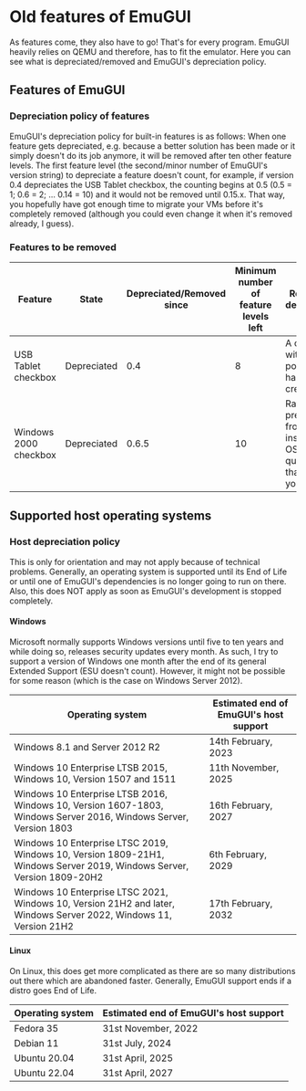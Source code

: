 # Old features of EmuGUI

As features come, they also have to go! That's for every program. EmuGUI heavily relies on QEMU and therefore, has to fit the emulator. Here you can see what is depreciated/removed and EmuGUI's depreciation policy.

## Features of EmuGUI

### Depreciation policy of features

EmuGUI's depreciation policy for built-in features is as follows: When one feature gets depreciated, e.g. because a better solution has been made or it simply doesn't do its job anymore, it will be removed after ten other feature levels. The first feature level (the second/minor number of EmuGUI's version string) to depreciate a feature doesn't count, for example, if version 0.4 depreciates the USB Tablet checkbox, the counting begins at 0.5 (0.5 = 1; 0.6 = 2; ... 0.14 = 10) and it would not be removed until 0.15.x. That way, you hopefully have got enough time to migrate your VMs before it's completely removed (although you could even change it when it's removed already, I guess).

### Features to be removed

| Feature | State | Depreciated/Removed since | Minimum number of feature levels left | Reason for depreciation |
| ------- | ----- | ------------------------- | ------------------------------------- | ----------------------- |
| USB Tablet checkbox | Depreciated | 0.4 | 8 | A combobox with more possibilities has been created |
| Windows 2000 checkbox | Depreciated | 0.6.5 | 10 | Rather prevents you from installing the OS in question than helping you |

## Supported host operating systems

### Host depreciation policy

This is only for orientation and may not apply because of technical problems. Generally, an operating system is supported until its End of Life or until one of EmuGUI's dependencies is no longer going to run on there. Also, this does NOT apply as soon as EmuGUI's development is stopped completely.

#### Windows

Microsoft normally supports Windows versions until five to ten years and while doing so, releases security updates every month. As such, I try to support a version of Windows one month after the end of its general Extended Support (ESU doesn't count). However, it might not be possible for some reason (which is the case on Windows Server 2012).

| Operating system | Estimated end of EmuGUI's host support |
| ---------------- | -------------------------------------- |
| Windows 8.1 and Server 2012 R2 | 14th February, 2023 |
| Windows 10 Enterprise LTSB 2015, Windows 10, Version 1507 and 1511 | 11th November, 2025 |
| Windows 10 Enterprise LTSB 2016, Windows 10, Version 1607-1803, Windows Server 2016, Windows Server, Version 1803 | 16th February, 2027 |
| Windows 10 Enterprise LTSC 2019, Windows 10, Version 1809-21H1, Windows Server 2019, Windows Server, Version 1809-20H2 | 6th February, 2029 |
| Windows 10 Enterprise LTSC 2021, Windows 10, Version 21H2 and later, Windows Server 2022, Windows 11, Version 21H2 | 17th February, 2032 |

#### Linux

On Linux, this does get more complicated as there are so many distributions out there which are abandoned faster. Generally, EmuGUI support ends if a distro goes End of Life.

| Operating system | Estimated end of EmuGUI's host support |
| ---------------- | -------------------------------------- |
| Fedora 35 | 31st November, 2022 |
| Debian 11 | 31st July, 2024 |
| Ubuntu 20.04 | 31st April, 2025 |
| Ubuntu 22.04 | 31st April, 2027 |
